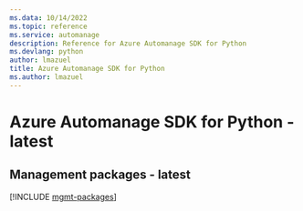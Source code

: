 ```yaml
---
ms.data: 10/14/2022
ms.topic: reference
ms.service: automanage
description: Reference for Azure Automanage SDK for Python
ms.devlang: python
author: lmazuel
title: Azure Automanage SDK for Python
ms.author: lmazuel
---
```

# Azure Automanage SDK for Python - latest

## Management packages - latest
[!INCLUDE [mgmt-packages](automanage-mgmt-index.md)]